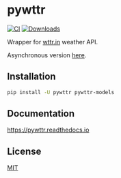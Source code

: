 # pywttr

[![CI](https://github.com/monosans/pywttr/actions/workflows/ci.yml/badge.svg)](https://github.com/monosans/pywttr/actions/workflows/ci.yml)
[![Downloads](https://static.pepy.tech/badge/pywttr)](https://pepy.tech/project/pywttr)

Wrapper for [wttr.in](https://wttr.in) weather API.

Asynchronous version [here](https://github.com/monosans/aiopywttr).

## Installation

```bash
pip install -U pywttr pywttr-models
```

## Documentation

<https://pywttr.readthedocs.io>

## License

[MIT](https://github.com/monosans/pywttr/blob/main/LICENSE)

